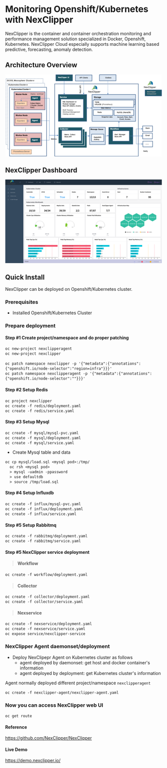 # Monitoring Openshift/Kubernetes with NexClipper

NexClipper is the container and container orchestration monitoring and performance management solution specialized in Docker, Openshift, Kubernetes. NexClipper Cloud especially supports machine learning based predictive, forecasting, anomaly detection.

## Architecture Overview

![](image/NexClipper_Architecture.png)

## NexClipper Dashboard

![](image/NexClipper_dashboard.png)

## Quick Install

NexClipper can be deployed on Openshift/Kubernetes cluster. 

### Prerequisites

- Installed Openshift/Kubernetes Cluster 

### Prepare deployment

#### Step #1 Create project/namespace and do proper patching

```
oc new-project nexclipperagent
oc new-project nexclipper

oc patch namespace nexclipper -p '{"metadata":{"annotations":{"openshift.io/node-selector":"region=infra"}}}'
oc patch namespace nexclipperagent -p '{"metadata":{"annotations":{"openshift.io/node-selector":""}}}'
```

#### Step #2 Setup Redis

```
oc project nexclipper
oc create -f redis/deployment.yaml
oc create -f redis/service.yaml
```

#### Step #3 Setup Mysql

```
oc create -f mysql/mysql-pvc.yaml
oc create -f mysql/deployment.yaml
oc create -f mysql/service.yaml
```

- Create Mysql table and data
```
oc cp mysql/load.sql <mysql pod>:/tmp/
  oc rsh <mysql pod> 
  > mysql -uadmin -ppassword
  > use defaultdb
  > source /tmp/load.sql
```

#### Step #4 Setup Influxdb

```
oc create -f influx/mysql-pvc.yaml
oc create -f influx/deployment.yaml
oc create -f influx/service.yaml
```

#### Step #5 Setup Rabbitmq

```
oc create -f rabbitmq/deployment.yaml
oc create -f rabbitmq/service.yaml
```

#### Step #5 NexClipper service deployment

> #### Workflow

```
oc create -f workflow/deployment.yaml
```

> #### Collector

```
oc create -f collector/deployment.yaml
oc create -f collector/service.yaml
```

> #### Nexservice

```
oc create -f nexservice/deployment.yaml
oc create -f nexservice/service.yaml
oc expose service/nexclipper-service
```

### NexClipper Agent daemonset/deployment

- Deploy NexClipepr Agent on Kubernetes cluster as follows
  - agent deployed by daemonset: get host and docker container's information
  - agent deployed by deployment: get Kubernetes cluster's information

Agent normally deployed different project/namespace ```nexclipperagent```

```
oc create -f nexclipper-agent/nexclipper-agent.yaml
```


### Now you can access NexClipper web UI
```
oc get route
```

#### Reference

https://github.com/NexClipper/NexClipper

#### Live Demo

https://demo.nexclipper.io/
